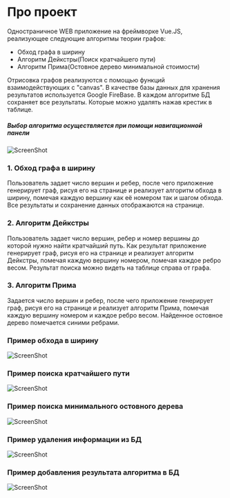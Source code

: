 # Про проект
Одностраничное WEB приложение на фреймворке Vue.JS, реализующее следующие алгоритмы теории графов:
 - Обход графа в ширину
 - Алгоритм Дейкстры(Поиск кратчайшего пути)
 - Алгоритм Прима(Остовное дерево минимальной стоимости)

Отрисовка графов реализуются с помощью функций взаимодействующих с "canvas".
В качестве базы данных для хранения результатов используется Google FireBase. В каждом алгоритме БД сохраняет все результаты. Которые можно удалять нажав крестик в таблице.

##### Выбор алгоритма осуществляется при помощи навигационной панели

![ScreenShot](https://user-images.githubusercontent.com/15179794/40395258-6c5d0d9e-5e51-11e8-82d9-ab4ae4d54e7e.png)

### 1. Обход графа в ширину
Пользователь задает число вершин и ребер, после чего приложение генерирует граф, рисуя его на странице и реализует алгоритм обхода в ширину, помечая каждую вершину как её номером так и шагом обхода. Все результаты и сохранение данных отображаются на странице.

### 2. Алгоритм Дейкстры
Пользователь задает число вершин, ребер и номер вершины до которой нужно найти кратчайший путь. Как результат приложение генерирует граф, рисуя его на странице и реализует алгоритм Дейкстры, помечая каждую вершину номером, помечая каждое ребро весом. Результат поиска можно видеть на таблице справа от графа.

### 3. Алгоритм Прима
Задается число вершин и ребер, после чего приложение генерирует граф, рисуя его на странице и реализует алгоритм Прима, помечая каждую вершину номером и каждое ребро весом. Найденное остовное дерево помечается синими ребрами.

### Пример обхода в ширину

![ScreenShot](https://user-images.githubusercontent.com/15179794/40395242-581d17de-5e51-11e8-995f-3ff458393997.png)

### Пример поиска кратчайшего пути

![ScreenShot](https://user-images.githubusercontent.com/15179794/40395223-3618cbf6-5e51-11e8-86cc-3ec040d76b31.png)

### Пример поиска минимального остовного дерева
![ScreenShot](https://user-images.githubusercontent.com/15179794/40395195-1b28a6c2-5e51-11e8-939e-4dfe6a151761.png)

### Пример удаления информации из БД

![ScreenShot](https://user-images.githubusercontent.com/15179794/40394966-0f321ade-5e50-11e8-8db4-daab9d842ce4.png)

### Пример добавления результата алгоритма в БД

![ScreenShot](https://user-images.githubusercontent.com/15179794/40395102-b31b951c-5e50-11e8-8ed9-fa58005df5d9.png)
